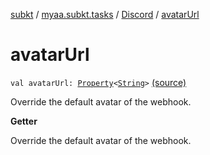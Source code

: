 [subkt](../../index.md) / [myaa.subkt.tasks](../index.md) / [Discord](index.md) / [avatarUrl](./avatar-url.md)

# avatarUrl

`val avatarUrl: `[`Property`](https://docs.gradle.org/current/javadoc/org/gradle/api/provider/Property.html)`<`[`String`](https://kotlinlang.org/api/latest/jvm/stdlib/kotlin/-string/index.html)`>` [(source)](https://github.com/Myaamori/SubKt/blob/0.1.11/src/main/kotlin/myaa/subkt/tasks/discordtask.kt#L426)

Override the default avatar of the webhook.

**Getter**

Override the default avatar of the webhook.

